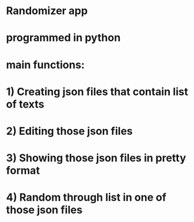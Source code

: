 # Randomizer app
# programmed in python
# main functions: 
#     1) Creating json files that contain list of texts
#     2) Editing those json files
#     3) Showing those json files in pretty format
#     4) Random through list in one of those json files
